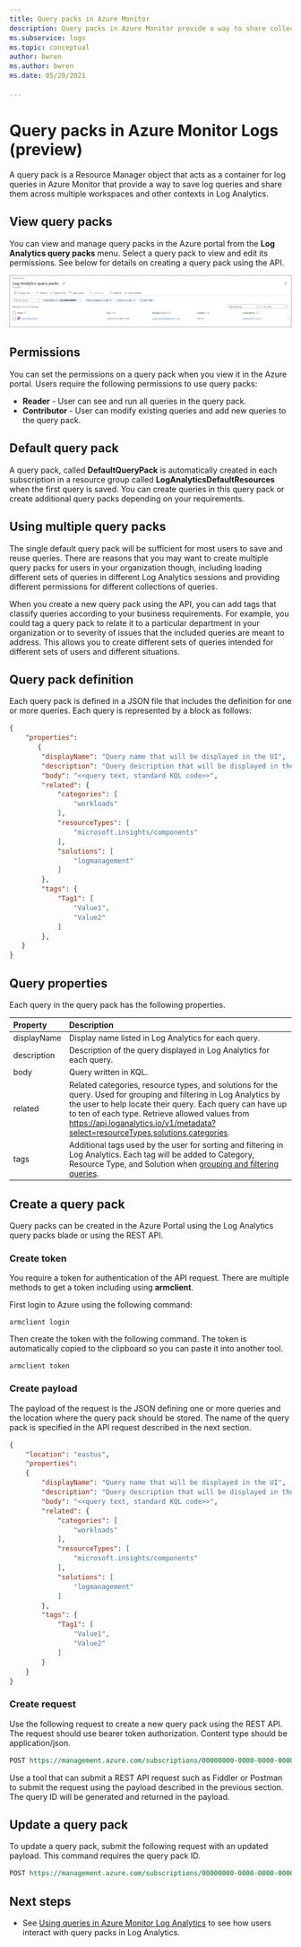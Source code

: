 ```yaml
---
title: Query packs in Azure Monitor
description: Query packs in Azure Monitor provide a way to share collections of log queries in multiple Log Analytics workspaces. 
ms.subservice: logs
ms.topic: conceptual
author: bwren
ms.author: bwren
ms.date: 05/20/2021

---
```


# Query packs in Azure Monitor Logs (preview)
A query pack is a Resource Manager object that acts as a container for log queries in Azure Monitor that provide a way to save log queries and share them across multiple workspaces and other contexts in Log Analytics. 

## View query packs
You can view and manage query packs in the Azure portal from the **Log Analytics query packs** menu. Select a query pack to view and edit its permissions. See below for details on creating a query pack using the API.

[![View query packs](media/query-packs/view-query-pack.png)](media/query-packs/view-query-pack.png#lightbox)

## Permissions
You can set the permissions on a query pack when you view it in the Azure portal. Users require the following permissions to use query packs:

- **Reader** - User can see and run all queries in the query pack.
- **Contributor** - User can modify existing queries and add new queries to the query pack.

## Default query pack
A query pack, called **DefaultQueryPack** is automatically created in each subscription in a resource group called **LogAnalyticsDefaultResources** when the first query is saved. You can create queries in this query pack or create additional query packs depending on your requirements.

## Using multiple query packs
The single default query pack will be sufficient for most users to save and reuse queries. There are reasons that you may want to create multiple query packs for users in your organization though, including loading different sets of queries in different Log Analytics sessions and providing different permissions for different collections of queries. 

When you create a new query pack using the API, you can add tags that classify queries according to your business requirements. For example, you could tag a query pack to relate it to a particular department in your organization or to severity of issues that the included queries are meant to address. This allows you to create different sets of queries intended for different sets of users and different situations.

## Query pack definition
Each query pack is defined in a JSON file that includes the definition for one or more queries. Each query is represented by a block as follows:

```json
{
    "properties":
       {
        "displayName": "Query name that will be displayed in the UI",
        "description": "Query description that will be displayed in the UI",
        "body": "<<query text, standard KQL code>>",
        "related": {
            "categories": [
                "workloads"
            ],
            "resourceTypes": [
                "microsoft.insights/components"
            ],
            "solutions": [
                "logmanagement"
            ]
        },
        "tags": {
            "Tag1": [
                "Value1",
                "Value2"
            ]
        },
   }
}
```


## Query properties
Each query in the query pack has the following properties.


| Property | Description |
|:---|:---|
| displayName | Display name listed in Log Analytics for each query. | 
| description | Description of the query displayed in Log Analytics for each query. |
| body        | Query written in KQL. |
| related     | Related categories, resource types, and solutions for the query. Used for grouping and filtering in Log Analytics by the user to help locate their query. Each query can have up to ten of each type. Retrieve allowed values from  https://api.loganalytics.io/v1/metadata?select=resourceTypes,solutions,categories. |
| tags        | Additional tags used by the user for sorting and filtering in Log Analytics. Each tag will be added to Category, Resource Type, and Solution when [grouping and filtering queries](queries.md#finding-and-filtering-queries). |




## Create a query pack
Query packs can be created in the Azure Portal using the Log Analytics query packs blade or using the REST API. 

### Create token
You require a token for authentication of the API request. There are multiple methods to get a token including using **armclient**.

First login to Azure using the following command:

```
armclient login
```

Then create the token with the following command. The token is automatically copied to the clipboard so you can paste it into another tool.

```
armclient token
```

### Create payload
The payload of the request is the JSON defining one or more queries and the location where the query pack should be stored. The name of the query pack is specified in the API request described in the next section.

```json
{
    "location": "eastus",
    "properties":
    {
        "displayName": "Query name that will be displayed in the UI",
        "description": "Query description that will be displayed in the UI",
        "body": "<<query text, standard KQL code>>",
        "related": {
            "categories": [
                "workloads"
            ],
            "resourceTypes": [
                "microsoft.insights/components"
            ],
            "solutions": [
                "logmanagement"
            ]
        },
        "tags": {
            "Tag1": [
                "Value1",
                "Value2"
            ]
        }
    }
}
```

### Create request
Use the following request to create a new query pack using the REST API. The request should use bearer token authorization. Content type should be application/json.

```rest
POST https://management.azure.com/subscriptions/00000000-0000-0000-0000-000000000000/resourceGroups/my-resource-group/providers/Microsoft.Insights/querypacks/my-query-pack?api-version=2019-09-01-preview
```

Use a tool that can submit a REST API request such as Fiddler or Postman to submit the request using the payload described in the previous section. The query ID will be generated and returned in the payload. 

## Update a query pack
To update a query pack, submit the following request with an updated payload. This command requires the query pack ID.

```rest
POST https://management.azure.com/subscriptions/00000000-0000-0000-0000-000000000000/resourceGroups/my-resource-group/providers/Microsoft.Insights/querypacks/my-query-pack/queries/query-id/?api-version=2019-09-01-preview
```

## Next steps

- See [Using queries in Azure Monitor Log Analytics](queries.md) to see how users interact with query packs in Log Analytics.

